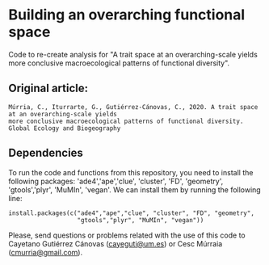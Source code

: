 # Building an overarching functional space

Code to re-create analysis for "A trait space at an overarching-scale yields more conclusive macroecological patterns of functional diversity".

## Original article:

```
Múrria, C., Iturrarte, G., Gutiérrez-Cánovas, C., 2020. A trait space at an overarching-scale yields 
more conclusive macroecological patterns of functional diversity. Global Ecology and Biogeography
```

## Dependencies
To run the code and functions from this repository, you need to install the following packages: 'ade4','ape','clue', 'cluster', 'FD', 'geometry',
'gtools','plyr', 'MuMIn', 'vegan'. We can install them by running the following line:

```
install.packages(c("ade4","ape","clue", "cluster", "FD", "geometry",
                   "gtools","plyr", "MuMIn", "vegan"))

```

Please, send questions or problems related with the use of this code to Cayetano Gutiérrez Cánovas (cayeguti@um.es) or Cesc Múrraia (cmurria@gmail.com).

